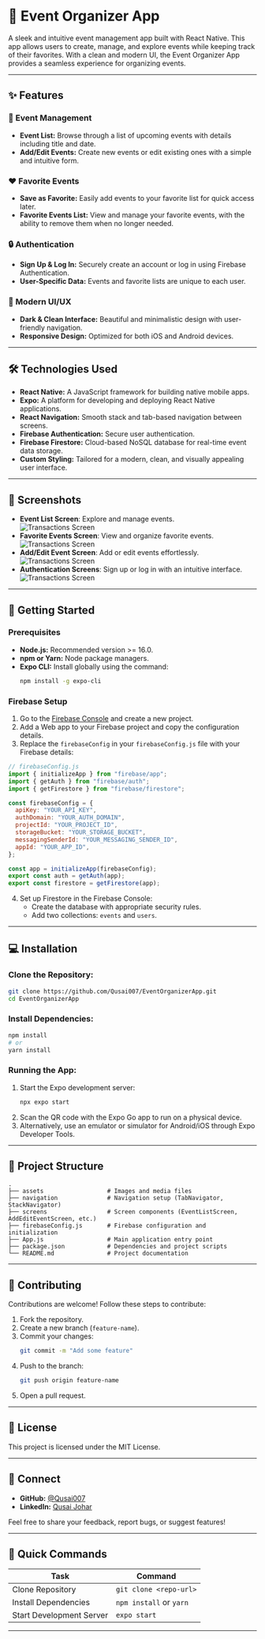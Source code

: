 # 📅 Event Organizer App  

A sleek and intuitive event management app built with React Native. This app allows users to create, manage, and explore events while keeping track of their favorites. With a clean and modern UI, the Event Organizer App provides a seamless experience for organizing events.  

---

## ✨ Features  

### 📌 Event Management  
- **Event List:** Browse through a list of upcoming events with details including title and date.  
- **Add/Edit Events:** Create new events or edit existing ones with a simple and intuitive form.  

### ❤️ Favorite Events  
- **Save as Favorite:** Easily add events to your favorite list for quick access later.  
- **Favorite Events List:** View and manage your favorite events, with the ability to remove them when no longer needed.  

### 🔒 Authentication  
- **Sign Up & Log In:** Securely create an account or log in using Firebase Authentication.  
- **User-Specific Data:** Events and favorite lists are unique to each user.  

### 🌈 Modern UI/UX  
- **Dark & Clean Interface:** Beautiful and minimalistic design with user-friendly navigation.  
- **Responsive Design:** Optimized for both iOS and Android devices.  

---

## 🛠️ Technologies Used  

- **React Native:** A JavaScript framework for building native mobile apps.  
- **Expo:** A platform for developing and deploying React Native applications.  
- **React Navigation:** Smooth stack and tab-based navigation between screens.  
- **Firebase Authentication:** Secure user authentication.  
- **Firebase Firestore:** Cloud-based NoSQL database for real-time event data storage.  
- **Custom Styling:** Tailored for a modern, clean, and visually appealing user interface.  

---

## 📸 Screenshots  

- **Event List Screen**: Explore and manage events.  
![Transactions Screen](./assets/eventListScreen.png.png)
- **Favorite Events Screen**: View and organize favorite events. 
![Transactions Screen](./assets/favoriteEventScreen.png.png) 
- **Add/Edit Event Screen**: Add or edit events effortlessly.  
![Transactions Screen](./assets/editEventScreen.png)
- **Authentication Screens**: Sign up or log in with an intuitive interface. 
![Transactions Screen](./assets/signUp.png) 

---

## 🚀 Getting Started  

### Prerequisites  
- **Node.js:** Recommended version >= 16.0.  
- **npm or Yarn:** Node package managers.  
- **Expo CLI:** Install globally using the command:  
  ```bash  
  npm install -g expo-cli  
  ```  

### Firebase Setup  
1. Go to the [Firebase Console](https://console.firebase.google.com) and create a new project.  
2. Add a Web app to your Firebase project and copy the configuration details.  
3. Replace the `firebaseConfig` in your `firebaseConfig.js` file with your Firebase details:  

```javascript  
// firebaseConfig.js  
import { initializeApp } from "firebase/app";  
import { getAuth } from "firebase/auth";  
import { getFirestore } from "firebase/firestore";  

const firebaseConfig = {  
  apiKey: "YOUR_API_KEY",  
  authDomain: "YOUR_AUTH_DOMAIN",  
  projectId: "YOUR_PROJECT_ID",  
  storageBucket: "YOUR_STORAGE_BUCKET",  
  messagingSenderId: "YOUR_MESSAGING_SENDER_ID",  
  appId: "YOUR_APP_ID",  
};  

const app = initializeApp(firebaseConfig);  
export const auth = getAuth(app);  
export const firestore = getFirestore(app);  
```  

4. Set up Firestore in the Firebase Console:  
   - Create the database with appropriate security rules.  
   - Add two collections: `events` and `users`.  

---

## 💻 Installation  

### Clone the Repository:  
```bash  
git clone https://github.com/Qusai007/EventOrganizerApp.git  
cd EventOrganizerApp  
```  

### Install Dependencies:  
```bash  
npm install  
# or  
yarn install  
```  

### Running the App:  
1. Start the Expo development server:  
   ```bash  
   npx expo start  
   ```  
2. Scan the QR code with the Expo Go app to run on a physical device.  
3. Alternatively, use an emulator or simulator for Android/iOS through Expo Developer Tools.  

---

## 📂 Project Structure  

```plaintext  
.  
├── assets                  # Images and media files  
├── navigation              # Navigation setup (TabNavigator, StackNavigator)  
├── screens                 # Screen components (EventListScreen, AddEditEventScreen, etc.)  
├── firebaseConfig.js       # Firebase configuration and initialization  
├── App.js                  # Main application entry point  
├── package.json            # Dependencies and project scripts  
└── README.md               # Project documentation  
```  

---

## 🤝 Contributing  

Contributions are welcome! Follow these steps to contribute:  
1. Fork the repository.  
2. Create a new branch (`feature-name`).  
3. Commit your changes:  
   ```bash  
   git commit -m "Add some feature"  
   ```  
4. Push to the branch:  
   ```bash  
   git push origin feature-name  
   ```  
5. Open a pull request.  

---

## 📄 License  

This project is licensed under the MIT License.  

---

## 💬 Connect  

- **GitHub:** [@Qusai007](https://github.com/Qusai007)  
- **LinkedIn:** [Qusai Johar](https://www.linkedin.com/in/qusai-johar)  

Feel free to share your feedback, report bugs, or suggest features!  

---

## 🚀 Quick Commands  

| Task                   | Command                     |  
|------------------------|-----------------------------|  
| Clone Repository       | `git clone <repo-url>`      |  
| Install Dependencies   | `npm install` or `yarn`    |  
| Start Development Server | `expo start`              |  

---
